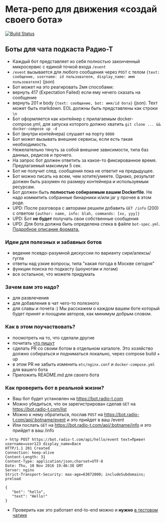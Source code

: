 # Мета-репо для движения «создай своего бота»

[![Build Status](https://travis-ci.org/umputun/rt-bot.svg?branch=master)](https://travis-ci.org/umputun/rt-bot)

## Боты для чата подкаста Радио-Т

- Каждый бот представляет из себя полностью законченный микросервис с единой точкой входа `/event`
- `/event` вызывается для любого сообщения через `POST` с телом `{text: сообщение, username: id пользователя, display_name: имя пользователя}` (json)
- Бот может на это реагировать 2мя способами:
 - вернуть 417 (Expectation Failed) если ему нечего сказать на сообщение
 - вернуть 201 и body `{text: сообщение, bot: имя/id бота}` (json). Техт может быть markdown. EOL должны быть представлены как строки `\n`
- Бот оформляется как контейнер с прилагаемым docker-compose.yml, для запуска которого должно хватить `git clone ... && docker-compose up -d`
- Бот (внутри контейнера) слушает на порту `8080`
- Бот может вызывать внешние сервисы, если есть такая необходимость.
- Нежелательно тянуть за собой внешние зависимости, типа баз данных, редисов и прочего.
- На запрос бот должен ответить за какое-то фиксированное время. Предлагаемый максимум 5 сек.
- Бот не получит след. сообщения пока не ответит на предыдущее.
- Бот можно писать на всем, чем хотите/умеете. Однако, результат должен быть разумен по размеру контейнера и используемым ресурсам.
- Бот должен быть **полностью собираемым вашим Dockerfile**. Не надо коммитить собранные бинарники и/или jar у прочее в этом роде.
- UPD: После разговора с авторами решили добавить `GET /info` (200) с ответом `{author: name, info: blah, commands: [xx, yyy]}`
- UPD: Бот **не будет** получать свои собственные сообщения
- UPD: Для бота должна быть определена спека в файле `bot-spec.yml`. [Подробное описание формата.](ci/README.md)

### Идеи для полезных и забавных ботов
- ведение псевдо-разумной дискуссии по варианту сири/алексы/гугла
- ответы над узкие вопросы, типа "какая погода в Москве сегодня"
- функции поиска по подкасту (шоунотам и логам)
- все остальное, что можете придумать

### Зачем вам это надо?
- для развлечения
- для добавления в чат чего-то полезного
- для славы и почета :) Мы расскажем о каждом вашем боте который будет принят и поощрим авторов, как минимум добрым словом.

### Как в этом поучаствовать?
- посмотреть на то, что сделали другие
- почитать [что пишут](https://radio-t.com/p/2016/11/06/bot/)
- сделать PR со своим ботом в отдельном каталоге. Это хозяйство должно собираться и подниматься локально, через compose build + up
- в этом PR не забыть изменить `etc/nginx.conf` и `docker-compose.yml` для вашего бота
- Приложить README.md для своего бота

### Как проверить бот в реальной жизни?
- Ваш бот будет установлен на https://bot.radio-t.com
- Можно убедиться, что он зарегистрирован сделав `GET` на https://bot.radio-t.com/list
- Можно к нему обратиться, послав `POST` на https://bot.radio-t.com/api/:botname/event и это прийдет в ваш /event
- Или послать `GET` на https://bot.radio-t.com/api/:botname/info и это прийдет в ваш /info
 ```
 > http POST https://bot.radio-t.com/api/hello/event text=Привет username=user123 display_name=Вася
 HTTP/1.1 201 Created
 Connection: keep-alive
 Content-Length: 31
 Content-Type: application/json;charset=UTF-8
 Date: Thu, 10 Nov 2016 19:46:38 GMT
 Server: nginx
 Strict-Transport-Security: max-age=63072000; includeSubdomains; preload

 {
    "bot": "hello",
    "text": "Hello!"
 }
 ```
- Проверить как это работает end-to-end можно и **нужно** [в тестовом чатике](https://gitter.im/umputun/test)
